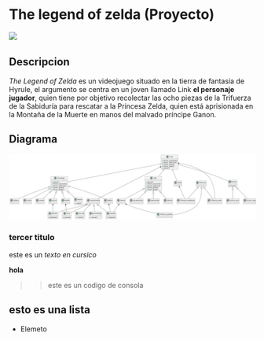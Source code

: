 # The legend of zelda (Proyecto)
![](https://static0.gamerantimages.com/wordpress/wp-content/uploads/2021/07/the-legend-of-zelda-title-screen-high-quality.jpg)

## Descripcion
*The Legend of Zelda* es un videojuego situado en la tierra de fantasía de Hyrule, el argumento se centra en un joven llamado Link **el personaje jugador**, quien tiene por objetivo recolectar las ocho piezas de la Trifuerza de la Sabiduría para rescatar a la Princesa Zelda, quien está aprisionada en la Montaña de la Muerte en manos del malvado príncipe Ganon.



## Diagrama
![](/out/docs/diagrama/diagrama.png)


### tercer titulo

este es un *texto en cursico*


**hola**

>>este es un codigo de consola

## esto es una lista
- Elemeto



